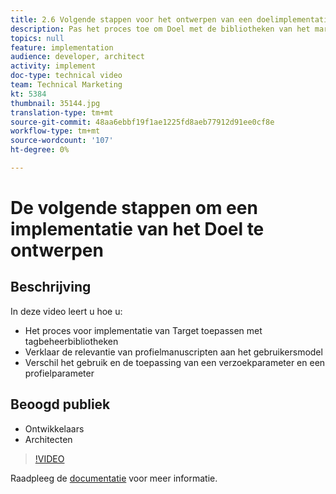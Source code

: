 ```yaml
---
title: 2.6 Volgende stappen voor het ontwerpen van een doelimplementatie
description: Pas het proces toe om Doel met de bibliotheken van het markeringsbeheer uit te voeren, verklaar de relevantie van profielmanuscripten aan het gebruikersmodel, specificeer het gebruik en de toepassing van een verzoekparameter en een profielparameter
topics: null
feature: implementation
audience: developer, architect
activity: implement
doc-type: technical video
team: Technical Marketing
kt: 5384
thumbnail: 35144.jpg
translation-type: tm+mt
source-git-commit: 48aa6ebbf19f1ae1225fd8aeb77912d91ee0cf8e
workflow-type: tm+mt
source-wordcount: '107'
ht-degree: 0%

---
```



# De volgende stappen om een implementatie van het Doel te ontwerpen

## Beschrijving

In deze video leert u hoe u:

* Het proces voor implementatie van Target toepassen met tagbeheerbibliotheken
* Verklaar de relevantie van profielmanuscripten aan het gebruikersmodel
* Verschil het gebruik en de toepassing van een verzoekparameter en een profielparameter

## Beoogd publiek

* Ontwikkelaars
* Architecten

>[!VIDEO](https://video.tv.adobe.com/v/35144/?quality=12)

Raadpleeg de [documentatie](https://docs.adobe.com/content/help/en/target/using/implement-target/implementing-target.html) voor meer informatie.

